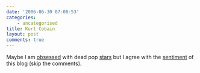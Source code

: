 ```yaml
---
date: '2006-06-30 07:08:53'
categories:
    - uncategorised
title: Kurt Cobain
layout: post
comments: true
---
```


Maybe I am [obsessed](http://www.nbrightside.com/blog/2006/05/08/lwtua/)
with dead pop
[stars](http://www.nbrightside.com/blog/2006/05/11/dead-pop-stars/) but
I agree with the
[sentiment](http://marklaflamme.wordpress.com/2006/06/29/nevermind/) of
this blog (skip the comments).
